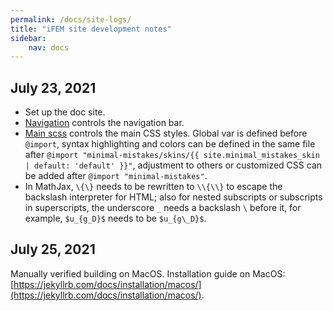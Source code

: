 ```yaml
---
permalink: /docs/site-logs/
title: "iFEM site development notes"
sidebar:
    nav: docs
---
```


## July 23, 2021
- Set up the doc site.
- [Navigation](../_data/navigation.yml) controls the navigation bar.
- [Main scss](../assets/css/main.scss) controls the main CSS styles. Global var is defined before `@import`, syntax highlighting and colors can be defined in the same file after `@import "minimal-mistakes/skins/{{ site.minimal_mistakes_skin | default: 'default' }}"`, adjustment to others or customized CSS can be added after `@import "minimal-mistakes"`.
- In MathJax, `\{\}` needs to be rewritten to `\\{\\}` to escape the backslash interpreter for HTML; also for nested subscripts or subscripts in superscripts, the underscore `_` needs a backslash `\` before it, for example, `$u_{g_D}$` needs to be `$u_{g\_D}$`.

## July 25, 2021
Manually verified building on MacOS. Installation guide on MacOS: [https://jekyllrb.com/docs/installation/macos/](https://jekyllrb.com/docs/installation/macos/).